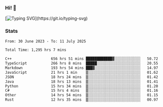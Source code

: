 ### Hi!  👋

[![Typing SVG](https://readme-typing-svg.herokuapp.com?font=Fira+Code&pause=1000&width=435&lines=Hello!+I'm+Texiwustion.)](https://git.io/typing-svg)

### Stats

<!--START_SECTION:waka-->

```txt
From: 30 June 2023 - To: 11 July 2025

Total Time: 1,295 hrs 7 mins

C++                  656 hrs 51 mins ████████████▓░░░░░░░░░░░░   50.72 %
TypeScript           266 hrs 8 mins  █████░░░░░░░░░░░░░░░░░░░░   20.55 %
Markdown             193 hrs 54 mins ███▓░░░░░░░░░░░░░░░░░░░░░   14.97 %
JavaScript           21 hrs 1 min    ▒░░░░░░░░░░░░░░░░░░░░░░░░   01.62 %
JSON                 18 hrs 24 mins  ▒░░░░░░░░░░░░░░░░░░░░░░░░   01.42 %
Java                 18 hrs 13 mins  ▒░░░░░░░░░░░░░░░░░░░░░░░░   01.41 %
Python               15 hrs 34 mins  ▒░░░░░░░░░░░░░░░░░░░░░░░░   01.20 %
C#                   15 hrs 4 mins   ▒░░░░░░░░░░░░░░░░░░░░░░░░   01.16 %
Other                14 hrs 54 mins  ▒░░░░░░░░░░░░░░░░░░░░░░░░   01.15 %
Rust                 12 hrs 35 mins  ▒░░░░░░░░░░░░░░░░░░░░░░░░   00.97 %
```

<!--END_SECTION:waka-->
